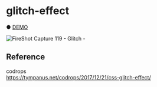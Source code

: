 # glitch-effect

● <a href="https://hisamikurita.github.io/glitch-effect/">DEMO</a>

![FireShot Capture 119 - Glitch - ](https://user-images.githubusercontent.com/47776346/76142066-76fb2280-60ad-11ea-8e94-b90725caa582.png)

## Reference
codrops<br>
https://tympanus.net/codrops/2017/12/21/css-glitch-effect/
